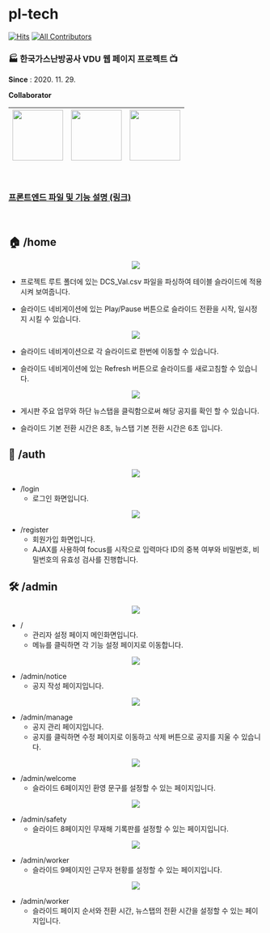 # pl-tech
[![Hits](https://hits.seeyoufarm.com/api/count/incr/badge.svg?url=https%3A%2F%2Fgithub.com%2Ftomato8160%2Fpl-tech&count_bg=%2379C83D&title_bg=%23555555&icon=&icon_color=%23E7E7E7&title=hits&edge_flat=false)](https://hits.seeyoufarm.com)
[![All Contributors](https://img.shields.io/badge/all_contributors-3-orange.svg?style=flat-square)](#contributors)

### 🏭 한국가스난방공사 VDU 웹 페이지 프로젝트 📺

**Since** : 2020. 11. 29.

**Collaborator**

| [<img src="https://avatars.githubusercontent.com/u/56227932?s=400&v=4" width="100">](https://github.com/tomato8160)| [<img src="https://avatars.githubusercontent.com/u/59393359?s=460&v=4" width="100">](https://github.com/syki66) | [<img src="https://avatars.githubusercontent.com/u/54519245?s=460&u=ee4ca64f715cef4cbf7458e881c9da80f740b138&v=4" width="100">](https://github.com/ybell1028) |
| :-----------------------------------: | :---------------------------------------: | :-------------------------------------: |

<br>

### [프론트엔드 파일 및 기능 설명 (링크)](https://github.com/syki66/pl-tech/blob/main/views/Frontend-desc.md)

<br>

## 🏠 /home

<p align="center">
  <img src="https://user-images.githubusercontent.com/54519245/106376412-698f0b00-63d8-11eb-95b8-7f8352e52c20.gif">
</p>
 
* 프로젝트 루트 폴더에 있는 DCS_Val.csv 파일을 파싱하여 테이블 슬라이드에 적용시켜 보여줍니다.

* 슬라이드 네비게이션에 있는 Play/Pause 버튼으로 슬라이드 전환을 시작, 일시정지 시킬 수 있습니다.

<p align="center">
  <img src="https://user-images.githubusercontent.com/54519245/106376364-069d7400-63d8-11eb-8c5c-3ad42461c064.gif">
</p>

* 슬라이드 네비게이션으로 각 슬라이드로 한번에 이동할 수 있습니다.

* 슬라이드 네비게이션에 있는 Refresh 버튼으로 슬라이드를 새로고침할 수 있습니다.

<p align="center">
  <img src="https://user-images.githubusercontent.com/54519245/106376878-6c8bfa80-63dc-11eb-90d7-1d0d4be3a088.gif">
</p>


* 게시판 주요 업무와 하단 뉴스탭을 클릭함으로써 해당 공지를 확인 할 수 있습니다.

* 슬라이드 기본 전환 시간은 8초, 뉴스탭 기본 전환 시간은 6초 입니다.

## 🔑 /auth


<p align="center">
  <img src="https://user-images.githubusercontent.com/54519245/106377340-ce019880-63df-11eb-92c1-c26b79f001b2.png">
</p>

* /login
  * 로그인 화면입니다.


<p align="center">
  <img src="https://user-images.githubusercontent.com/54519245/106377363-fd180a00-63df-11eb-9c08-7a0da90a1613.gif">
</p>

* /register
  * 회원가입 화면입니다.
  * AJAX를 사용하여 focus를 시작으로 입력마다 ID의 중복 여부와 비밀번호, 비밀번호의 유효성 검사를 진행합니다.
  
## 🛠 /admin

<p align="center">
  <img src="https://user-images.githubusercontent.com/54519245/106377342-ce9a2f00-63df-11eb-9276-1a21a6c1978d.png">
</p>

* / 
  * 관리자 설정 페이지 메인화면입니다.
  * 메뉴를 클릭하면 각 기능 설정 페이지로 이동합니다.


<p align="center">
  <img src="https://user-images.githubusercontent.com/54519245/106377343-cf32c580-63df-11eb-83fe-cf766dfe399d.png">
</p>

* /admin/notice 
  * 공지 작성 페이지입니다.


<p align="center">
  <img src="https://user-images.githubusercontent.com/54519245/106377344-cfcb5c00-63df-11eb-99df-9db6bedb7d0b.png">
</p>

* /admin/manage 
  * 공지 관리 페이지입니다.
  * 공지를 클릭하면 수정 페이지로 이동하고 삭제 버튼으로 공지를 지울 수 있습니다.
  
<p align="center">
  <img src="https://user-images.githubusercontent.com/54519245/106377345-d063f280-63df-11eb-9b3f-d1103c4e56d3.png">
</p>

* /admin/welcome
  * 슬라이드 6페이지인 환영 문구를 설정할 수 있는 페이지입니다.
  
<p align="center">
  <img src="https://user-images.githubusercontent.com/54519245/106377346-d063f280-63df-11eb-8e52-caae55ce31a5.png">
</p>

* /admin/safety
  * 슬라이드 8페이지인 무재해 기록판를 설정할 수 있는 페이지입니다.
  
<p align="center">
  <img src="https://user-images.githubusercontent.com/54519245/106377347-d0fc8900-63df-11eb-9edb-28e56e8ee229.png">
</p>

* /admin/worker
  * 슬라이드 9페이지인 근무자 현황를 설정할 수 있는 페이지입니다.
  
<p align="center">
  <img src="https://user-images.githubusercontent.com/54519245/106377339-ccd06b80-63df-11eb-86c7-70d69c7971ed.png">
</p>

* /admin/worker
  * 슬라이드 페이지 순서와 전환 시간, 뉴스탭의 전환 시간을 설정할 수 있는 페이지입니다.
